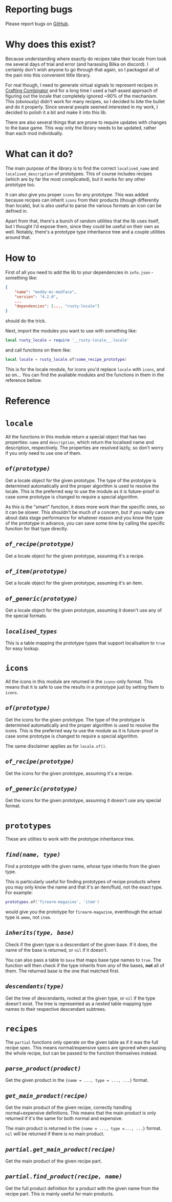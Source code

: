 # Reporting bugs #
Please report bugs on [GitHub](https://github.com/theRustyKnife/rusty-locale/issues).


# Why does this exist? #
Because understanding where exactly do recipes take their locale from took me several days of trial and error (and harassing Bilka on discord). I certainly don't wish anyone to go through that again, so I packaged all of the pain into this convenient little library.

For real though, I need to generate virtual signals to represent recipes in [Crafting Combinator](https://mods.factorio.com/mod/crafting_combinator) and for a long time I used a half-assed approach of figuring out the locale that completely ignored ~90% of the mechanism. This (obviously) didn't work for many recipes, so I decided to bite the bullet and do it properly. Since several people seemed interested in my work, I decided to polish it a bit and make it into this lib.

There are also several things that are prone to require updates with changes to the base game. This way only the library needs to be updated, rather than each mod individually.


# What can it do? #
The main purpose of the library is to find the correct `localised_name` and `localised_description` of prototypes. This of course includes recipes (which are by far the most complicated), but it works for any other prototype too.

It can also give you proper `icons` for any prototype. This was added because recipes can inherit `icons` from their products (though differently than locale), but is also useful to parse the various formats an icon can be defined in.

Apart from that, there's a bunch of random utilities that the lib uses itself, but I thought I'd expose them, since they could be useful on their own as well. Notably, there's a prototype type inheritance tree and a couple utilities around that.


# How to #
First of all you need to add the lib to your dependencies in `info.json` - something like:
```json
{
	"name": "moddy-mc-modface",
	"version": "4.2.0",
	...
	"dependencies": [..., "rusty-locale"]
}
```
should do the trick.

Next, import the modules you want to use with something like:
```lua
local rusty_locale = require '__rusty-locale__.locale'
```
and call functions on them like:
```lua
local locale = rusty_locale.of(some_recipe_prototype)
```
This is for the locale module, for icons you'd replace `locale` with `icons`, and so on... You can find the available modules and the functions in them in the reference bellow.


# Reference #

# **`locale`** #
All the functions in this module return a special object that has two properties: `name` and `description`, which return the localised name and description, respectively. The properties are resolved lazily, so don't worry if you only need to use one of them.

## _`of(prototype)`_ ##
Get a locale object for the given prototype. The type of the prototype is determined automatically and the proper algorithm is used to resolve the locale. This is the preferred way to use the module as it is future-proof in case some prototype is changed to require a special algorithm.

As this is the "smart" function, it does more work than the specific ones, so it can be slower. This shouldn't be much of a concern, but if you really care about data stage performance for whatever reason and you know the type of the prototype in advance, you can save some time by calling the specific function for that type directly.

## _`of_recipe(prototype)`_ ##
Get a locale object for the given prototype, assuming it's a recipe.

## _`of_item(prototype)`_ ##
Get a locale object for the given prototype, assuming it's an item.

## _`of_generic(prototype)`_ ##
Get a locale object for the given prototype, assuming it doesn't use any of the special formats.

## _`localised_types`_ ##
This is a table mapping the prototype types that support localisation to `true` for easy lookup.


# **`icons`** #
All the icons in this module are returned in the `icons`-only format. This means that it is safe to use the results in a prototype just by setting them to `icons`.

## _`of(prototype)`_ ##
Get the icons for the given prototype. The type of the prototype is determined automatically and the proper algorithm is used to resolve the icons. This is the preferred way to use the module as it is future-proof in case some prototype is changed to require a special algorithm.

The same disclaimer applies as for `locale.of()`.

## _`of_recipe(prototype)`_ ##
Get the icons for the given prototype, assuming it's a recipe.

## _`of_generic(prototype)`_ ##
Get the icons for the given prototype, assuming it doesn't use any special format.


# **`prototypes`** #
These are utilties to work with the prototype inheritance tree.

## _`find(name, type)`_ ##
Find a prototype with the given name, whose type inherits from the given type.

This is particularly useful for finding prototypes of recipe products where you may only know the name and that it's an item/fluid, not the exact type. For example:
```lua
prototypes.of('firearm-magazine', 'item')
```
would give you the prototype for `firearm-magazine`, eventhough the actual type is `ammo`, not `item`.

## _`inherits(type, base)`_ ##
Check if the given type is a descendant of the given base. If it does, the name of the base is returned, or `nil` if it doesn't.

You can also pass a table to `base` that maps base type names to `true`. The function will then check if the type inherits from _any_ of the bases, **not** all of them. The returned base is the one that matched first.

## _`descendants(type)`_ ##
Get the tree of descendants, rooted at the given type, or `nil` if the type doesn't exist. The tree is represented as a nested table mapping type names to their respective descendant subtrees.


# **`recipes`** #
The `partial` functions only operate on the given table as if it was the full recipe spec. This means normal/expensive specs are ignored when passing the whole recipe, but can be passed to the function themselves instead.

## _`parse_product(product)`_ #
Get the given product in the `{name = ..., type = ..., ...}` format.

## _`get_main_product(recipe)`_ ##
Get the main product of the given recipe, correctly handling normal+expensive definitions. This means that the main product is only returned if it's the same for both normal and expensive.

The main product is returned in the `{name = ..., type =..., ...}` format. `nil` will be returned if there is no main product.

## _`partial.get_main_product(recipe)`_ ##
Get the main product of the given recipe part.

## _`partial.find_product(recipe, name)`_ ##
Get the full product definition for a product with the given name from the recipe part. This is mainly useful for main products.
